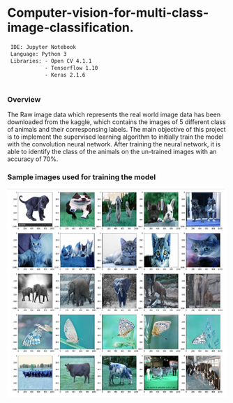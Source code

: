 # Computer-vision-for-multi-class-image-classification.

```
 IDE: Jupyter Notebook 
 Language: Python 3 
 Libraries: - Open CV 4.1.1
            - Tensorflow 1.10
            - Keras 2.1.6
 
```

### Overview
The Raw image data which represents the real world image data has been downloaded from the kaggle, which contains the images of 5 different class of animals and their corresponsing labels. The main objective of this project is to implement the supervised learning algorithm to initially train the model with the convolution neural network. After training the neural network, it is able to identify the class of the animals on the un-trained images with an accuracy of 70%.


### Sample images used for training the model

![](images/raw_data.PNG)
